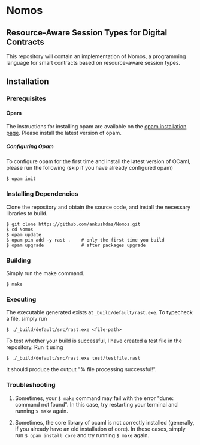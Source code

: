 # Nomos
## Resource-Aware Session Types for Digital Contracts
This repository will contain an implementation of Nomos, a programming language for smart contracts based on resource-aware session types.

## Installation

### Prerequisites

#### Opam
The instructions for installing opam are available on the [opam installation page](https://opam.ocaml.org/doc/Install.html). Please install the latest version of opam.

##### Configuring Opam
To configure opam for the first time and install the latest version of OCaml, please run the following (skip if you have already configured opam)
```
$ opam init
```

### Installing Dependencies
Clone the repository and obtain the source code, and install the necessary libraries to build.
```
$ git clone https://github.com/ankushdas/Nomos.git
$ cd Nomos
$ opam update
$ opam pin add -y rast .    # only the first time you build
$ opam upgrade              # after packages upgrade
```

### Building
Simply run the make command.
```
$ make
```

### Executing
The executable generated exists at `_build/default/rast.exe`. To typecheck a file, simply run
```
$ ./_build/default/src/rast.exe <file-path>
```

To test whether your build is successful, I have created a test file in the repository. Run it using
```
$ ./_build/default/src/rast.exe test/testfile.rast
```
It should produce the output "% file processing successful!".

### Troubleshooting
1. Sometimes, your `$ make` command may fail with the error "dune: command not found". In this case, try restarting your terminal and running `$ make` again.

2. Sometimes, the core library of ocaml is not correctly installed (generally, if you already have an old installation of core). In these cases, simply run `$ opam install core` and try running `$ make` again.
